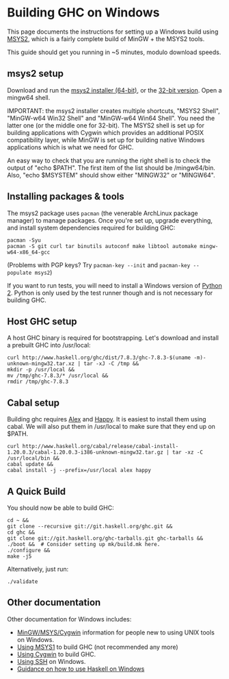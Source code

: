 # Building GHC on Windows



This page documents the instructions for setting up a Windows build using [
MSYS2](http://sourceforge.net/projects/msys2/), which is a fairly complete build of MinGW + the MSYS2 tools.



This guide should get you running in \~5 minutes, modulo download speeds.


## msys2 setup



Download and run the [
msys2 installer (64-bit)](http://sourceforge.net/projects/msys2/files/Base/x86_64/msys2-x86_64-20140910.exe/download), or the [
32-bit version](http://sourceforge.net/projects/msys2/files/Base/i686/msys2-i686-20140910.exe/download). Open a mingw64 shell.



IMPORTANT: the msys2 installer creates multiple shortcuts, "MSYS2 Shell", "MinGW-w64 Win32 Shell" and "MinGW-w64 Win64 Shell". You need the latter one (or the middle one for 32-bit). The MSYS2 shell is set up for building applications with Cygwin which provides an additional POSIX compatibility layer, while MinGW is set up for building native Windows applications which is what we need for GHC. 



An easy way to check that you are running the right shell is to check the output of "echo $PATH". The first item of the list should be /mingw64/bin. Also, "echo $MSYSTEM" should show either "MINGW32" or "MINGW64".


## Installing packages & tools



The msys2 package uses `pacman` (the venerable ArchLinux package manager) to manage packages. Once you're set up, upgrade everything, and install system dependencies required for building GHC:


```wiki
pacman -Syu
pacman -S git curl tar binutils autoconf make libtool automake mingw-w64-x86_64-gcc
```


(Problems with PGP keys? Try `pacman-key --init` and `pacman-key --populate msys2`)



If you want to run tests, you will need to install a Windows version of [
Python 2](https://www.python.org/download/releases/2.7.8/). Python is only used by the test runner though and is not necessary for building GHC.


## Host GHC setup



A host GHC binary is required for bootstrapping. Let's download and install a prebuilt GHC into /usr/local:


```wiki
curl http://www.haskell.org/ghc/dist/7.8.3/ghc-7.8.3-$(uname -m)-unknown-mingw32.tar.xz | tar -xJ -C /tmp &&
mkdir -p /usr/local &&
mv /tmp/ghc-7.8.3/* /usr/local &&
rmdir /tmp/ghc-7.8.3
```

## Cabal setup



Building ghc requires [ Alex](http://www.haskell.org/alex/) and [
Happy](http://www.haskell.org/happy/). It is easiest to install them using cabal. We will also put them in /usr/local to make sure that they end up on $PATH.


```wiki
curl http://www.haskell.org/cabal/release/cabal-install-1.20.0.3/cabal-1.20.0.3-i386-unknown-mingw32.tar.gz | tar -xz -C /usr/local/bin &&
cabal update &&
cabal install -j --prefix=/usr/local alex happy
```

## A Quick Build



You should now be able to build GHC:


```wiki
cd ~ &&
git clone --recursive git://git.haskell.org/ghc.git &&
cd ghc &&
git clone git://git.haskell.org/ghc-tarballs.git ghc-tarballs &&
./boot &&  # Consider setting up mk/build.mk here.
./configure &&
make -j5
```


Alternatively, just run:


```wiki
./validate
```

## Other documentation



Other documentation for Windows includes:


- [MinGW/MSYS/Cygwin](building/platforms/windows) information for people new to using UNIX tools on Windows.
- [Using MSYS1](building/preparation/windows/msy-s1) to build GHC (not recommended any more)
- [Using Cygwin](building/windows/cygwin) to build GHC.
- [Using SSH](building/windows/ssh) on Windows.
- [
  Guidance on how to use Haskell on Windows](http://www.haskell.org/haskellwiki/Windows)
